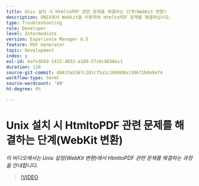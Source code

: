 ```yaml
---
title: Unix 설치 시 HtmltoPDF 관련 문제를 해결하는 단계(WebKit 변환)
description: UNIX에서 Webkit을 사용하여 HtmltoPDF 문제를 해결하십시오.
type: Troubleshooting
role: Developer
level: Intermediate
version: Experience Manager 6.5
feature: PDF Generator
topic: Development
index: y
exl-id: 6afe3b69-1422-4832-a189-57cbc0658ac1
duration: 120
source-git-commit: 48433a5367c281cf5a1c106b08a1306f1b0e8ef4
workflow-type: tm+mt
source-wordcount: '49'
ht-degree: 0%

---
```


# Unix 설치 시 HtmltoPDF 관련 문제를 해결하는 단계(WebKit 변환)

*이 비디오에서는 Unix 설정(WebKit 변환)에서 HtmltoPDF 관련 문제를 해결하는 과정을 안내합니다.*

>[!VIDEO](https://video.tv.adobe.com/v/3417643?quality=12&learn=on&captions=kor)
